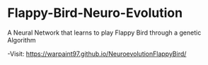 # Flappy-Bird-Neuro-Evolution
A Neural Network that learns to play Flappy Bird through a genetic Algorithm

-Visit: https://warpaint97.github.io/NeuroevolutionFlappyBird/
